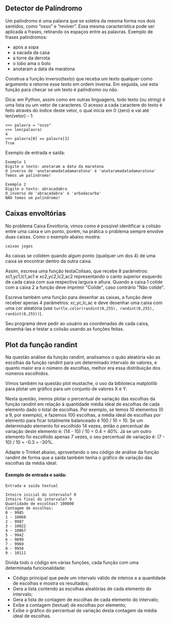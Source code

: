 ## Detector de Palíndromo
Um palíndromo é uma palavra que se soletra da mesma forma nos dois sentidos, como “osso” e “reviver”. Essa mesma característica pode ser aplicada a frases, retirando os espaços entre as palavras. Exemplo de frases palíndromos:

- apos a sopa
- a sacada da casa
- a torre da derrota
- o lobo ama o bolo
- anotaram a data da maratona

Construa a função inverso(texto) que receba um texto qualquer como argumento e retorne esse texto em ordem inversa. Em seguida, use esta função para checar se um texto é palíndromo ou não.

Dica: em Python, assim como em outras linguagens, todo texto (ou string) é uma lista ou um vetor de caracteres. O acesso a cada caractere do texto é feito através do índice deste vetor, o qual inicia em 0 (zero) e vai até len(vetor) - 1:

```
>>> palavra = "osso"
>>> len(palavra)
4
>>> palavra[0] == palavra[3]
True
``` 

Exemplo de entrada e saída:

```
Exemplo 1
Digite o texto: anotaram a data da maratona
O inverso de 'anotaramadatadamaratona' é 'anotaramadatadamaratona'
Temos um palíndromo!
            
Exemplo 2
Digite o texto: abracadabra
O inverso de 'abracadabra' é 'arbadacarba'
NÃO temos um palíndromo!
```

## Caixas envoltórias
No problema Caixa Envoltoria, vimos como é possível identificar a colisão entre uma caixa e um ponto, porém, na prática o problema sempre envolve duas caixas. Como o exemplo abaixo mostra:

    caixas jogos

As caixas se colidem quando algum ponto (qualquer um dos 4) de uma caixa se encontrar dentro da outra caixa.

Assim, escreva uma função testaColisao, que recebe 8 parâmetros: xc1,yc1,lc1,ac1 e xc2,yc2,lc2,ac2 representando o canto superior esquerdo de cada caixa com sua respectiva largura e altura. Quando a caixa 1 colide com a caixa 2 a função deve imprimir "Colide", caso contrário "Não colide".

Escreva também uma função para desenhar as caixas, a função deve receber apenas 4 parâmetros: xc,yc,lc,ac e deve desenhar uma caixa com uma cor aleatória (use `turtle.color(randint(0,255), randint(0,255), randint(0,255))`).

Seu programa deve pedir ao usuário as coordenadas de cada caixa, desenhá-las e testar a colisão usando as funções feitas.

## Plot da função randint
Na questão análise da função randint, analisamos o quão aleatória são as escolhas da função randint para um determinado intervalo de valores, e quanto maior era o número de escolhas, melhor era essa distribuição dos números escolhidos.

Vimos também na questão plot mustache, o uso da biblioteca matplotlib para plotar um gráfico para um conjunto de valores X e Y.

Nesta questão, iremos plotar o percentual de variação das escolhas da função randint em relação à quantidade média ideal de escolhas de cada elemento dado o total de escolhas. Por exemplo, se temos 10 elementos (0 a 9, por exemplo), e fazemos 100 escolhas, a média ideal de escolhas por elemento para ficar totalmente balanceado é 100 / 10 = 10. Se um determinado elemento foi escolhido 14 vezes, então o percentual de variação deste elemento é: (14 - 10) / 10 = 0.4 = 40%. Já se um outro elemento foi escolhido apenas 7 vezes, o seu percentual de variação é: (7 - 10) / 10 = -0.3 = -30%.

Adapte o Trinket abaixo, aproveitando o seu código de análise da função randint de forma que a saída também tenha o gráfico de variação das escolhas da média ideal.

#### Exemplo de entrada e saída:
```
Entrada e saída textual	

Inteiro inicial do intervalo? 0
Inteiro final do intervalo? 9
Quantidade de escolhas? 100000
Contagem de escolhas:
0 - 9985
1 - 10060
2 - 9987
3 - 10022
4 - 10067
5 - 9942
6 - 9899
7 - 9969
8 - 9958
9 - 10111
```

Divida todo o código em várias funções, cada função com uma determinada funcionalidade:

- Código principal que pede um intervalo válido de inteiros e a quantidade de escolhas e mostra os resultados;
- Gera a lista contendo as escolhas aleatórias de cada elemento do intervalo;
- Gera a lista de contagem de escolhas de cada elemento do intervalo;
- Exibe a contagem (textual) de escolhas por elemento;
- Exibe o gráfico do percentual de variação desta contagem da média ideal de escolhas.